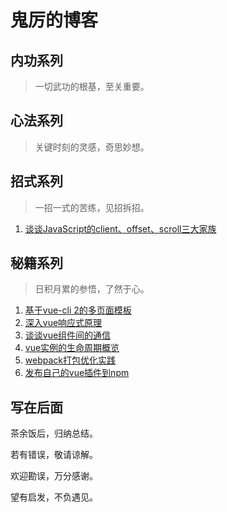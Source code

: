 # 鬼厉的博客

## 内功系列

> 一切武功的根基，至关重要。

## 心法系列

> 关键时刻的灵感，奇思妙想。

## 招式系列

> 一招一式的苦练，见招拆招。

1. [谈谈JavaScript的client、offset、scroll三大家族](https://github.com/guilixie/trial-canyon/blob/master/project-trial-base/other/js-offset-client-scroll/README.md)

## 秘籍系列

>日积月累的参悟，了然于心。

1. [基于vue-cli 2的多页面模板](https://guilixie.github.io/vue-mpa/)
2. [深入vue响应式原理](#)
3. [谈谈vue组件间的通信](#)
4. [vue实例的生命周期概览](#)
5. [webpack打包优化实践](#)
6. [发布自己的vue插件到npm](https://github.com/guilixie/guilixie.github.io/blog/秘籍系列/node/publishVuePluginToNpm.md)

## 写在后面

茶余饭后，归纳总结。

若有错误，敬请谅解。

欢迎勘误，万分感谢。

望有启发，不负遇见。

